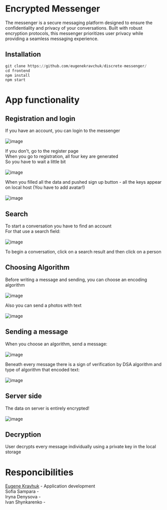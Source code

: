 # Encrypted Messenger
The messenger is a secure messaging platform designed to ensure the confidentiality and privacy of your conversations. Built with robust encryption protocols, this messenger prioritizes user privacy while providing a seamless messaging experience.

## Installation
```python
git clone https://github.com/eugenekravchuk/discrete-messenger/
cd frontend
npm install 
npm start
```

# App functionality
## Registration and login
If you have an account, you can login to the messenger<br/><br/>
![image](https://github.com/eugenekravchuk/discrete-messenger/assets/81439861/5df57f18-9aa0-45df-b57a-75568393c4cb)<br/>

If you don't, go to the register page<br/>
When you go to registration, all four key are generated<br/>
So you have to wait a little bit<br/><br/>
![image](https://github.com/eugenekravchuk/discrete-messenger/assets/81439861/92583678-0123-43ef-ab09-faf3dfdb2a3f)<br/>

When you filled all the data and pushed sign up button - all the keys appear on local host (You have to add avatar!)<br/><br/>
![image](https://github.com/eugenekravchuk/discrete-messenger/assets/81439861/a7c414a4-f201-49f6-a8f7-d8640e74ccac)<br/>

## Search
To start a conversation you have to find an account<br/>
For that use a search field:<br/><br/>
![image](https://github.com/eugenekravchuk/discrete-messenger/assets/81439861/dd7aa34a-0c60-4cb1-ad55-61ea9c05f7b9)<br/>

To begin a conversation, click on a search result and then click on a person<br/>
## Choosing Algorithm
Before writing a message and sending, you can choose an encoding algorithm<br/><br/>
![image](https://github.com/eugenekravchuk/discrete-messenger/assets/81439861/7b4ddfcc-75be-4a89-b861-b726d81bfa3a)<br/>

Also you can send a photos with text<br/><br/>
![image](https://github.com/eugenekravchuk/discrete-messenger/assets/81439861/0cadcfc5-87f1-4c85-bbca-e59220676dea)<br/>
## Sending a message
When you choose an algorithm, send a message:<br/><br/>
![image](https://github.com/eugenekravchuk/discrete-messenger/assets/81439861/2669f1aa-cf2e-4242-9932-17a4eccbb647)<br/>

Beneath every message there is a sign of verification by DSA algorithm and type of algorithm that encoded text:<br/><br/>
![image](https://github.com/eugenekravchuk/discrete-messenger/assets/81439861/d75cf5be-126a-4ba6-84b6-0616b9d5bddc)<br/>


## Server side
The data on server is entirely encrypted!<br/><br/>
![image](https://github.com/eugenekravchuk/discrete-messenger/assets/81439861/f4503828-5b6d-4cfc-9085-0ab1b966e8c2)<br/>


## Decryption
User decrypts every message individually using a private key in the local storage


# Responcibilities
[Eugene Kravhuk](https://github.com/eugenekravchuk) - Application development<br/>
Sofia Sampara - <br/>
Iryna Denysova - <br/>
Ivan Shynkarenko - <br/>
 




